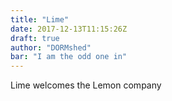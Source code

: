 ```yaml
---
title: "Lime"
date: 2017-12-13T11:15:26Z
draft: true
author: "DORMshed"
bar: "I am the odd one in"
---
```


Lime welcomes the Lemon company

